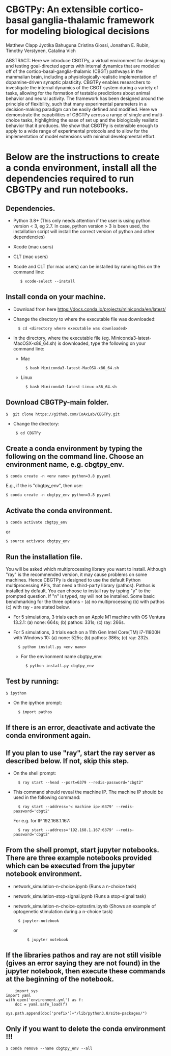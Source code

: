 # CBGTPy: An extensible cortico-basal ganglia-thalamic framework for modeling biological decisions
Matthew Clapp Jyotika Bahuguna Cristina Giossi, Jonathan E. Rubin, Timothy Verstynen, Catalina Vich

ABSTRACT: Here we introduce CBGTPy, a virtual environment for designing and testing goal-directed agents with internal dynamics that are modeled off of the cortico-basal-ganglia-thalamic (CBGT) pathways in the mammalian brain, including a physiologically-realistic implementation of dopamine-driven synaptic plasticity. CBGTPy enables researchers to investigate the internal dynamics of the CBGT system during a variety of tasks, allowing for the formation of testable predictions about animal behavior and neural activity. The framework has been designed around the principle of flexibility, such that many experimental parameters in a decision-making paradigm can be easily defined and modified. Here we demonstrate the capabilities of CBGTPy across a range of single and multi-choice tasks, highlighting the ease of set up and the biologically realistic behavior that it produces. We show that CBGTPy is extensible enough to apply to a wide range of experimental protocols and to allow for the implementation of model extensions with minimal developmental effort. 

# Below are the instructions to create a conda environment, install all the dependencies required to run CBGTPy and run notebooks.

## Dependencies.
   * Python 3.8+ (This only needs attention if the user is using python version < 3, eg 2.7. In case, python version > 3 is been used, the installation script will install the correct version of python and other dependencies)
   * Xcode (mac users)
   * CLT  (mac users)

   * Xcode and CLT (for mac users) can be installed by running this on the command line:
   
   			$ xcode-select --install


## Install conda on your machine.
* Download from here https://docs.conda.io/projects/miniconda/en/latest/
	
* Change the directory to where the executable file was downloaded:

  		$ cd <directory where executable was downloaded>
  	
* In the directory, where the executable file (eg. Miniconda3-latest-MacOSX-x86_64.sh) is downloaded, type the following on your command line:

	* Mac
 
			$ bash Miniconda3-latest-MacOSX-x86_64.sh
 	* Linux
  
   			$ bash Miniconda3-latest-Linux-x86_64.sh


## Download CBGTPy-main folder.
	
 	$  git clone https://github.com/CoAxLab/CBGTPy.git

 * Change the directory:

		$ cd CBGTPy
  	

## Create a conda environment by typing the following on the command line. Choose an environment name, e.g. cbgtpy_env.
	$ conda create -n <env name> python=3.8 pyyaml
	
E.g., if the <env name> is "cbgtpy_env", then use:
 
	$ conda create -n cbgtpy_env python=3.8 pyyaml
 
## Activate the conda environment.
	$ conda activate cbgtpy_env
 or 
  	
   	$ source activate cbgtpy_env
   
## Run the installation file. 

You will be asked which multiprocessing library you want to install. Although "ray" is the recommended version, it may cause problems on some machines.
Hence CBGTPy is designed to use the default Python multiprocessing APIs, that need a third-party library (pathos). Pathos is installed by default. 
You can choose to install ray by typing "y" to the prompted question. If "n" is typed, ray will not be installed. 
Some basic benchmarking for the three options - (a) no multiprocessing (b) with pathos (c) with ray - are stated below.
	
* For 5 simulations, 3 trials each on an Apple M1 machine with OS Ventura 13.2.1:
 (a) none: 664s; (b) pathos: 331s; (c) ray:  266s.
  	
* For 5 simulations, 3 trials each on a 11th Gen Intel Core(TM) i7-11800H with Windows 10:
 (a) none: 525s; (b) pathos: 386s; (c) ray: 232s.

		$ python install.py <env name>

	* For the environment name cbgtpy_env:

  			$ python install.py cbgtpy_env
 
## Test by running:
	$ ipython

* On the ipython prompt:

 		$ import pathos

## If there is an error, deactivate and activate the conda environment again.

## If you plan to use "ray", start the ray server as described below. If not, skip this step.
* On the shell prompt:

		$ ray start --head --port=6379 --redis-password="cbgt2"
  
* This command should reveal the machine IP. The machine IP should be used in the following command:

  		$ ray start --address='< machine ip>:6379' --redis-password='cbgt2'
    
  For e.g. for IP 192.168.1.167:

  		$ ray start --address='192.168.1.167:6379' --redis-password='cbgt2'



## From the shell prompt, start jupyter notebooks. There are three example notebooks provided which can be executed from the jupyter notebook environment.
* network_simulation-n-choice.ipynb (Runs a n-choice task)
* network_simulation-stop-signal.ipynb (Runs a stop-signal task)
* network_simulation-n-choice-optostim.ipynb (Shows an example of optogenetic stimulation during a n-choice task)
 
		$ jupyter-notebook 
 	
  	or
  		
        	$ jupyter notebook

## If the libraries pathos and ray are not still visible (gives an error saying they are not found) in the jupyter notebook, then execute these commands at the beginning of the notebook.
	
        import sys
	import yaml
	with open('environment.yml') as f:
	    doc = yaml.safe_load(f)
	    
	sys.path.append(doc['prefix']+"/lib/python3.8/site-packages/")

## Only if you want to delete the conda environment !!!
	$ conda remove --name cbgtpy_env --all






